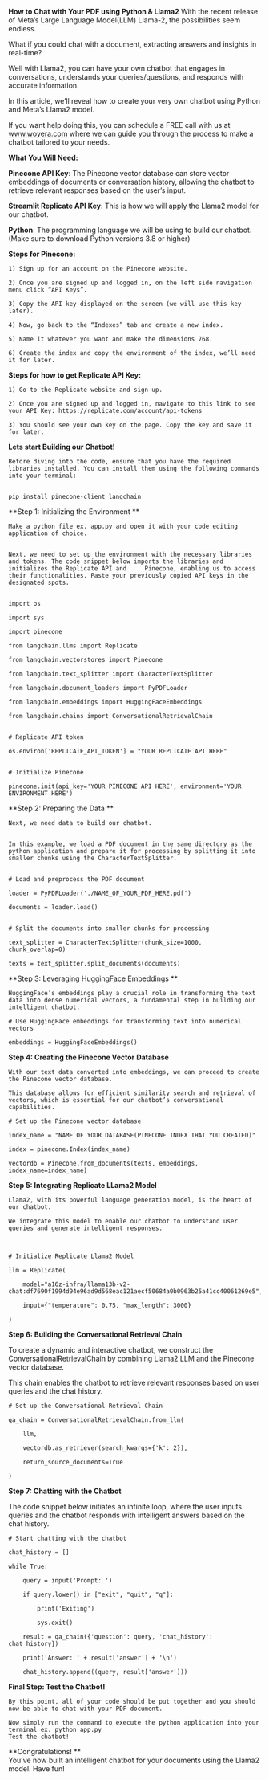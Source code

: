 **How to Chat with Your PDF using Python & Llama2**
With the recent release of Meta’s Large Language Model(LLM) Llama-2, the possibilities seem endless.

What if you could chat with a document, extracting answers and insights in real-time?

Well with Llama2, you can have your own chatbot that engages in conversations, understands your queries/questions, and responds with accurate information.

In this article, we’ll reveal how to create your very own chatbot using Python and Meta’s Llama2 model.

If you want help doing this, you can schedule a FREE call with us at www.woyera.com where we can guide you through the process to make a chatbot tailored to your needs.

**What You Will Need:**

  **Pinecone API Key**: The Pinecone vector database can store vector embeddings of documents or conversation history, allowing the chatbot to retrieve relevant responses based on the user’s input.
  
  **Streamlit Replicate API Key**: This is how we will apply the Llama2 model for our chatbot.
  
**Python**: The programming language we will be using to build our chatbot. (Make sure to download Python versions 3.8 or higher)

**Steps for Pinecone:**
    
    1) Sign up for an account on the Pinecone website.
    
    2) Once you are signed up and logged in, on the left side navigation menu click “API Keys”.

    3) Copy the API key displayed on the screen (we will use this key later).

    4) Now, go back to the “Indexes” tab and create a new index.
    
    5) Name it whatever you want and make the dimensions 768.
    
    6) Create the index and copy the environment of the index, we’ll need it for later.


**Steps for how to get Replicate API Key:**

    1) Go to the Replicate website and sign up.
    
    2) Once you are signed up and logged in, navigate to this link to see your API Key: https://replicate.com/account/api-tokens
    
    3) You should see your own key on the page. Copy the key and save it for later.

**Lets start Building our Chatbot!**

    Before diving into the code, ensure that you have the required libraries installed. You can install them using the following commands into your terminal:


    pip install pinecone-client langchain

**Step 1: Initializing the Environment
**

    Make a python file ex. app.py and open it with your code editing application of choice.


    Next, we need to set up the environment with the necessary libraries and tokens. The code snippet below imports the libraries and initializes the Replicate API and     Pinecone, enabling us to access their functionalities. Paste your previously copied API keys in the designated spots.


    import os
    
    import sys
    
    import pinecone
    
    from langchain.llms import Replicate
    
    from langchain.vectorstores import Pinecone
    
    from langchain.text_splitter import CharacterTextSplitter
    
    from langchain.document_loaders import PyPDFLoader
    
    from langchain.embeddings import HuggingFaceEmbeddings
    
    from langchain.chains import ConversationalRetrievalChain
    
    
    # Replicate API token
    
    os.environ['REPLICATE_API_TOKEN'] = "YOUR REPLICATE API HERE"
    
    
    # Initialize Pinecone
    
    pinecone.init(api_key='YOUR PINECONE API HERE', environment='YOUR ENVIRONMENT HERE')



**Step 2: Preparing the Data
**

    Next, we need data to build our chatbot.
    
    
    In this example, we load a PDF document in the same directory as the python application and prepare it for processing by splitting it into smaller chunks using the CharacterTextSplitter.


    # Load and preprocess the PDF document
    
    loader = PyPDFLoader('./NAME_OF_YOUR_PDF_HERE.pdf')
    
    documents = loader.load()
    
    
    # Split the documents into smaller chunks for processing
    
    text_splitter = CharacterTextSplitter(chunk_size=1000, chunk_overlap=0)
    
    texts = text_splitter.split_documents(documents)


**Step 3: Leveraging HuggingFace Embeddings
**

    HuggingFace’s embeddings play a crucial role in transforming the text data into dense numerical vectors, a fundamental step in building our intelligent chatbot.

    # Use HuggingFace embeddings for transforming text into numerical vectors
    
    embeddings = HuggingFaceEmbeddings()


**Step 4: Creating the Pinecone Vector Database**

    With our text data converted into embeddings, we can proceed to create the Pinecone vector database.

    This database allows for efficient similarity search and retrieval of vectors, which is essential for our chatbot’s conversational capabilities.

    # Set up the Pinecone vector database
    
    index_name = "NAME OF YOUR DATABASE(PINECONE INDEX THAT YOU CREATED)"
    
    index = pinecone.Index(index_name)
    
    vectordb = Pinecone.from_documents(texts, embeddings, index_name=index_name)


**Step 5: Integrating Replicate LLama2 Model**

    Llama2, with its powerful language generation model, is the heart of our chatbot.

    We integrate this model to enable our chatbot to understand user queries and generate intelligent responses.



    # Initialize Replicate Llama2 Model
    
    llm = Replicate(
    
        model="a16z-infra/llama13b-v2-chat:df7690f1994d94e96ad9d568eac121aecf50684a0b0963b25a41cc40061269e5",
        
        input={"temperature": 0.75, "max_length": 3000}
        
    )


**Step 6: Building the Conversational Retrieval Chain**

To create a dynamic and interactive chatbot, we construct the ConversationalRetrievalChain by combining Llama2 LLM and the Pinecone vector database.

This chain enables the chatbot to retrieve relevant responses based on user queries and the chat history.

    # Set up the Conversational Retrieval Chain
    
    qa_chain = ConversationalRetrievalChain.from_llm(
    
        llm,
        
        vectordb.as_retriever(search_kwargs={'k': 2}),
        
        return_source_documents=True
        
    )


**Step 7: Chatting with the Chatbot**

The code snippet below initiates an infinite loop, where the user inputs queries and the chatbot responds with intelligent answers based on the chat history.



    # Start chatting with the chatbot
    
    chat_history = []
    
    while True:
    
        query = input('Prompt: ')
        
        if query.lower() in ["exit", "quit", "q"]:
        
            print('Exiting')
            
            sys.exit()
            
        result = qa_chain({'question': query, 'chat_history': chat_history})
        
        print('Answer: ' + result['answer'] + '\n')
        
        chat_history.append((query, result['answer']))

**Final Step: Test the Chatbot!**

    By this point, all of your code should be put together and you should now be able to chat with your PDF document.
    
    Now simply run the command to execute the python application into your terminal ex. python app.py
    Test the chatbot!


**Congratulations!
**   
    You’ve now built an intelligent chatbot for your documents using the Llama2 model. Have fun!


